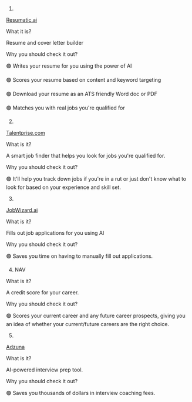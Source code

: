 1)

[Resumatic.ai](http://resumatic.ai/)

What it is?

Resume and cover letter builder

Why you should check it out?

🟢 Writes your resume for you using the power of AI

🟢 Scores your resume based on content and keyword targeting

🟢 Download your resume as an ATS friendly Word doc or PDF

🟢 Matches you with real jobs you're qualified for

2)

[Talentprise.com](https://www.linkedin.com/company/mytalentprise/)

What is it?

A smart job finder that helps you look for jobs you're qualified for.

Why you should check it out?

🟢 It'll help you track down jobs if you're in a rut or just don't know what to look for based on your experience and skill set.

3)

[JobWizard.ai](https://www.linkedin.com/company/jobwizard-ai/)

What is it?

Fills out job applications for you using AI

Why you should check it out?

🟢 Saves you time on having to manually fill out applications.

4) NAV

What is it?

A credit score for your career.

Why you should check it out?

🟢 Scores your current career and any future career prospects, giving you an idea of whether your current/future careers are the right choice.

5)

[Adzuna](https://www.linkedin.com/company/adzuna/)

What is it?

AI-powered interview prep tool.

Why you should check it out?

🟢 Saves you thousands of dollars in interview coaching fees.